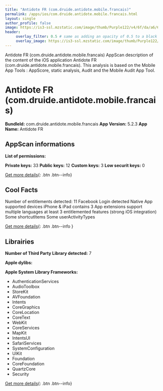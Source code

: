 ```yaml
---
title: "Antidote FR (com.druide.antidote.mobile.francais)"
permalink: /apps/ios/com.druide.antidote.mobile.francais.html
layout: single
author_profile: false
image: https://is3-ssl.mzstatic.com/image/thumb/Purple122/v4/6f/da/a6/6fdaa6d8-a762-e290-064e-40bf55f648a5/AppIconFR-0-1x_U007emarketing-0-7-0-85-220.png/512x512bb.jpg
header: 
     overlay_filter: 0.5 # same as adding an opacity of 0.5 to a black background
     overlay_image: https://is3-ssl.mzstatic.com/image/thumb/Purple122/v4/6f/da/a6/6fdaa6d8-a762-e290-064e-40bf55f648a5/AppIconFR-0-1x_U007emarketing-0-7-0-85-220.png/512x512bb.jpg
---
```

Antidote FR (com.druide.antidote.mobile.francais) AppScan description of the content of the iOS application Antidote FR (com.druide.antidote.mobile.francais). This analysis is based on the Mobile App Tools : AppScore, static analysis, Audit and the Mobile Audit App Tool.

# Antidote FR (com.druide.antidote.mobile.francais)

**BundleId:** com.druide.antidote.mobile.francais
**App Version:** 5.2.3
**App Name:** Antidote FR


## AppScan informations 

**List of permissions:** 
  
  
**Private keys:** 33
**Public keys:** 12
**Custom keys:** 3
**Low securit keys:** 0
  
[Get more details](/pricing.html){: .btn .btn--info}

## Cool Facts

Number of entitlements detected: 11
Facebook Login detected
Native App
supported devices iPhone & iPad
contains 3 App extensions
support multiple languages
at least 3 entitlemented features (strong iOS integration)
Some shortcutItems 
Some userActivityTypes
  
[Get more details](/pricing.html){: .btn .btn--info }

## Librairies 
**Number of Third Party Library detected:** 7


**Apple dylibs:**


**Apple System Library Frameworks:**
- AuthenticationServices
- AudioToolbox
- StoreKit
- AVFoundation
- Intents
- CoreGraphics
- CoreLocation
- CoreText
- WebKit
- CoreServices
- MapKit
- IntentsUI
- SafariServices
- SystemConfiguration
- UIKit
- Foundation
- CoreFoundation
- QuartzCore
- Security


  
[Get more details](/pricing.html){: .btn .btn--info}

